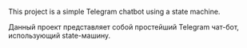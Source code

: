 This project is a simple Telegram chatbot using a state machine.

Данный проект представляет собой простейший Telegram чат-бот, использующий state-машину.